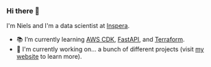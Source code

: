 ### Hi there 👋

I'm Niels and I'm a data scientist at [Inspera](https://www.inspera.com).


- 📚 I’m currently learning [AWS CDK](https://aws.amazon.com/cdk/), [FastAPI](https://fastapi.tiangolo.com), and [Terraform](https://www.terraform.io/).
- 📁 I'm currently working on... a bunch of different projects (visit [my website](www.ngoet.com) to learn more). 
